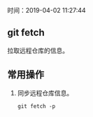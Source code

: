 时间：2019-04-02 11:27:44 

## git fetch 

拉取远程仓库的信息。

## 常用操作 

1. 同步远程仓库信息。

    ```
    git fetch -p 
    ```
